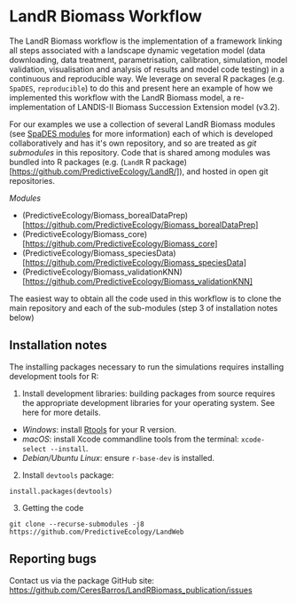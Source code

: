 # LandR Biomass Workflow
The LandR Biomass workflow is the implementation of a framework linking all steps associated with a landscape dynamic vegetation model (data downloading, data treatment, parametrisation, calibration, simulation, model validation, visualisation and analysis of results and model code testing) in a continuous and reproducible way.
We leverage on several R packages (e.g. `SpaDES`, `reproducible`) to do this and present here an example of how we implemented this workflow with the LandR Biomass model, a re-implementation of LANDIS-II Biomass Succession Extension model (v3.2).

For our examples we use a collection of several LandR Biomass modules (see [SpaDES modules](https://spades-core.predictiveecology.org/articles/i-introduction.html) for more information) each of which is developed collaboratively and has it's own repository, and so are treated as *git submodules* in this repository. Code that is shared among modules was bundled into R packages (e.g. (`LandR` R package)[https://github.com/PredictiveEcology/LandR/]), and hosted in open git repositories. 

*Modules*
* (PredictiveEcology/Biomass_borealDataPrep)[https://github.com/PredictiveEcology/Biomass_borealDataPrep]
* (PredictiveEcology/Biomass_core)[https://github.com/PredictiveEcology/Biomass_core]
* (PredictiveEcology/Biomass_speciesData)[https://github.com/PredictiveEcology/Biomass_speciesData]
* (PredictiveEcology/Biomass_validationKNN)[https://github.com/PredictiveEcology/Biomass_validationKNN]

The easiest way to obtain all the code used in this workflow is to clone the main repository and each of the sub-modules (step 3 of installation notes below)

## Installation notes
The installing packages necessary to run the simulations requires installing development tools for R:

1. Install development libraries: building packages from source requires the appropriate development libraries for your operating system. See here for more details.

* *Windows*: install [Rtools](https://cran.r-project.org/bin/windows/Rtools/) for your R version.
* *macOS*: install Xcode commandline tools from the terminal: `xcode-select --install`.
* *Debian/Ubuntu Linux*: ensure `r-base-dev` is installed.

2. Install `devtools` package:
```
install.packages(devtools)
```

3. Getting the code
```
git clone --recurse-submodules -j8 https://github.com/PredictiveEcology/LandWeb
```

## Reporting bugs
Contact us via the package GitHub site: https://github.com/CeresBarros/LandRBiomass_publication/issues
